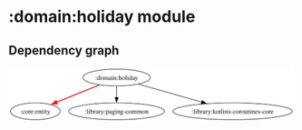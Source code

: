 # :domain:holiday module
## Dependency graph
![Dependency graph](../../docs/images/graphs/dep_graph_domain_holiday.svg)
